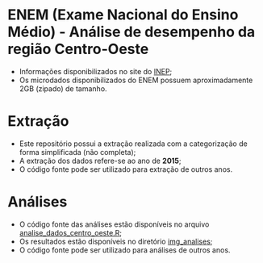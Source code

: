 # ENEM (Exame Nacional do Ensino Médio) - Análise de desempenho da região Centro-Oeste

* Informações disponibilizados no site do [INEP](http://portal.inep.gov.br/microdados);
* Os microdados disponibilizados do ENEM possuem aproximadamente 2GB (zipado) de tamanho.

# Extração

* Este repositório possui a extração realizada com a categorização de forma simplificada (não completa);
* A extração dos dados refere-se ao ano de **2015**;
* O código fonte pode ser utilizado para extração de outros anos.

# Análises

* O código fonte das análises estão disponíveis no arquivo [analise_dados_centro_oeste.R]();
* Os resultados estão disponíveis no diretório [img_analises]();
* O código fonte pode ser utilizado para análises de outros anos.
